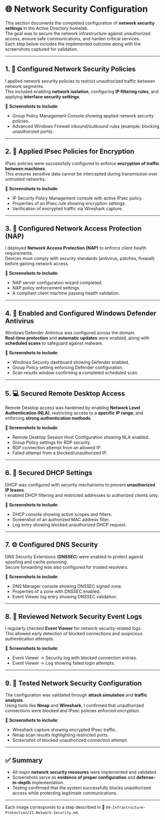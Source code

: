 # 🌐 Network Security Configuration

This section documents the completed configuration of **network security settings** in the Active Directory homelab.  
The goal was to secure the network infrastructure against unauthorized access, ensure safe communications, and harden critical services.  
Each step below includes the implemented outcome along with the screenshots captured for validation.

---

## 1. 🔐 Configured Network Security Policies

I applied network security policies to restrict unauthorized traffic between network segments.  
This included enabling **network isolation**, configuring **IP filtering rules**, and applying **interface security settings**.

📸 **Screenshots to include**:
- Group Policy Management Console showing applied network security policies.  
- Advanced Windows Firewall inbound/outbound rules (example: blocking unauthorized ports).  

---

## 2. 🔑 Applied IPsec Policies for Encryption

IPsec policies were successfully configured to enforce **encryption of traffic between machines**.  
This ensures sensitive data cannot be intercepted during transmission over untrusted networks.

📸 **Screenshots to include**:
- IP Security Policy Management console with active IPsec policy.  
- Properties of an IPsec rule showing encryption settings.  
- Verification of encrypted traffic via Wireshark capture.  

---

## 3. 📶 Configured Network Access Protection (NAP)

I deployed **Network Access Protection (NAP)** to enforce client health requirements.  
Devices must comply with security standards (antivirus, patches, firewall) before gaining network access.

📸 **Screenshots to include**:
- NAP server configuration wizard completed.  
- NAP policy enforcement settings.  
- A compliant client machine passing health validation.  

---

## 4. 🦠 Enabled and Configured Windows Defender Antivirus

Windows Defender Antivirus was configured across the domain.  
**Real-time protection** and **automatic updates** were enabled, along with **scheduled scans** to safeguard against malware.

📸 **Screenshots to include**:
- Windows Security dashboard showing Defender enabled.  
- Group Policy setting enforcing Defender configuration.  
- Scan results window confirming a completed scheduled scan.  

---

## 5. 💻 Secured Remote Desktop Access

Remote Desktop access was hardened by enabling **Network Level Authentication (NLA)**, restricting access to a **specific IP range**, and enforcing **strong authentication methods**.

📸 **Screenshots to include**:
- Remote Desktop Session Host Configuration showing NLA enabled.  
- Group Policy settings for RDP security.  
- RDP connection attempt from an allowed IP.  
- Failed attempt from a blocked/unauthorized IP.  

---

## 6. 📡 Secured DHCP Settings

DHCP was configured with security mechanisms to prevent **unauthorized IP leases**.  
I enabled DHCP filtering and restricted addresses to authorized clients only.

📸 **Screenshots to include**:
- DHCP console showing active scopes and filters.  
- Screenshot of an authorized MAC address filter.  
- Log entry showing blocked unauthorized DHCP request.  

---

## 7. ⚙️ Configured DNS Security

DNS Security Extensions (**DNSSEC**) were enabled to protect against spoofing and cache poisoning.  
Secure forwarding was also configured for trusted resolvers.

📸 **Screenshots to include**:
- DNS Manager console showing DNSSEC signed zone.  
- Properties of a zone with DNSSEC enabled.  
- Event Viewer log entry showing DNSSEC validation.  

---

## 8. 🚨 Reviewed Network Security Event Logs

I regularly checked **Event Viewer** for network security-related logs.  
This allowed early detection of blocked connections and suspicious authentication attempts.

📸 **Screenshots to include**:
- Event Viewer → Security log with blocked connection entries.  
- Event Viewer → Log showing failed login attempts.  

---

## 9. 🧪 Tested Network Security Configuration

The configuration was validated through **attack simulation** and **traffic analysis**.  
Using tools like **Nmap** and **Wireshark**, I confirmed that unauthorized connections were blocked and IPsec policies enforced encryption.

📸 **Screenshots to include**:
- Wireshark capture showing encrypted IPsec traffic.  
- Nmap scan results highlighting restricted ports.  
- Screenshot of blocked unauthorized connection attempt.  

---

## ✅ Summary

- All major **network security measures** were implemented and validated.  
- Screenshots serve as **evidence of proper configuration** and **defense-in-depth** implementation.  
- Testing confirmed that the system successfully blocks unauthorized access while protecting legitimate communications.  

---

Each image corresponds to a step described in 📂 `09-Infrastructure-Protection/II.Network-Security.md`.
